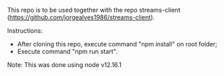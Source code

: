 This repo is to be used together with the repo streams-client (https://github.com/jorgealves1986/streams-client).

Instructions:

- After cloning this repo, execute command "npm install" on root folder;
- Execute command "npm run start".

Note: This was done using node v12.16.1
